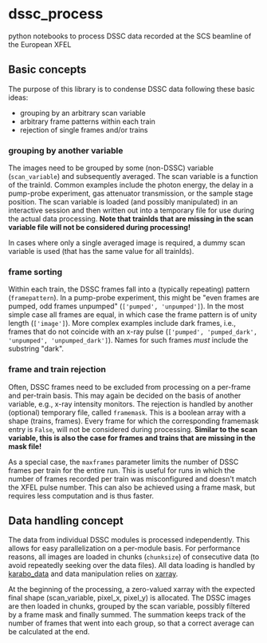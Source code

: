 # dssc_process
python notebooks to process DSSC data recorded at the SCS beamline of the European XFEL

## Basic concepts
The purpose of this library is to condense DSSC data following these basic ideas:
* grouping by an arbitrary scan variable
* arbitrary frame patterns within each train
* rejection of single frames and/or trains

### grouping by another variable
The images need to be grouped by some (non-DSSC) variable (`scan_variable`) and subsequently averaged. The scan variable is a function of the trainId. Common examples include the photon energy, the delay in a pump-probe experiment, gas attenuator transmission, or the sample stage position. The scan variable is loaded (and possibly manipulated) in an interactive session and then written out into a temporary file for use during the actual data processing. __Note that trainIds that are missing in the scan variable file will not be considered during processing!__

In cases where only a single averaged image is required, a dummy scan variable is used (that has the same value for all trainIds).

### frame sorting
Within each train, the DSSC frames fall into a (typically repeating) pattern (`framepattern`). In a pump-probe experiment, this might be "even frames are pumped, odd frames unpumped" (`['pumped', 'unpumped']`). In the most simple case all frames are equal, in which case the frame pattern is of unity length (`['image']`). More complex examples include dark frames, i.e., frames that do not coincide with an x-ray pulse (`['pumped', 'pumped_dark', 'unpumped', 'unpumped_dark']`). Names for such frames _must_ include the substring "dark".

### frame and train rejection
Often, DSSC frames need to be excluded from processing on a per-frame and per-train basis. This may again be decided on the basis of another variable, e.g., x-ray intensity monitors. The rejection is handled by another (optional) temporary file, called `framemask`. This is a boolean array with a shape (trains, frames). Every frame for which the corresponding framemask entry is `False`, will not be considered during processing. __Similar to the scan variable, this is also the case for frames and trains that are missing in the mask file!__

As a special case, the `maxframes` parameter limits the number of DSSC frames per train for the entire run. This is useful for runs in which the number of frames recorded per train was misconfigured and doesn't match the XFEL pulse number. This can also be achieved using a frame mask, but requires less computation and is thus faster.


## Data handling concept
The data from individual DSSC modules is processed independently. This allows for easy parallelization on a per-module basis. For performance reasons, all images are loaded in chunks (`chunksize`) of consecutive data (to avoid repeatedly seeking over the data files). All data loading is handled by [karabo_data](https://github.com/European-XFEL/karabo_data) and data manipulation relies on [xarray](http://xarray.pydata.org).

At the beginning of the processing, a zero-valued xarray with the expected final shape (scan_variable, pixel_x, pixel_y) is allocated. The DSSC images are then loaded in chunks, grouped by the scan variable, possibly filtered by a frame mask and finally summed. The summation keeps track of the number of frames that went into each group, so that a correct average can be calculated at the end.

